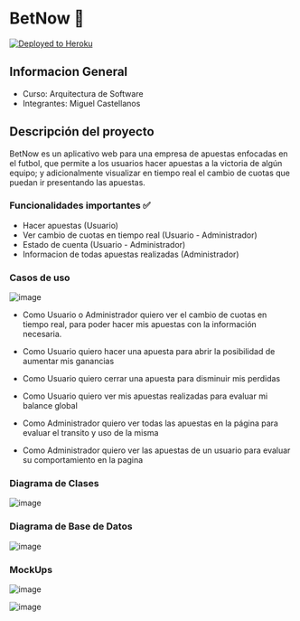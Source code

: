 # BetNow :currency_exchange:

[![Deployed to Heroku](https://www.herokucdn.com/deploy/button.png)](https://betnow.herokuapp.com/)

## Informacion General
- Curso: Arquitectura de Software
- Integrantes: Miguel Castellanos

## Descripción del proyecto 

BetNow es un aplicativo web para una empresa de apuestas enfocadas en el futbol, que permite a los usuarios hacer apuestas a la victoria de algún equipo; y adicionalmente visualizar en tiempo real el cambio de cuotas que puedan ir presentando las apuestas. 

### Funcionalidades importantes :white_check_mark:

- Hacer apuestas (Usuario)
- Ver cambio de cuotas en tiempo real (Usuario - Administrador)
- Estado de cuenta (Usuario - Administrador)
- Informacion de todas apuestas realizadas (Administrador)

### Casos de uso
![image](https://user-images.githubusercontent.com/44925834/121529653-3d0c8080-c9c2-11eb-8779-793dcb33e760.png)

- Como Usuario o Administrador quiero ver el cambio de cuotas en tiempo real, para poder hacer mis apuestas con la información necesaria.
- Como Usuario quiero hacer una apuesta para abrir la posibilidad de aumentar mis ganancias
- Como Usuario quiero cerrar una apuesta para disminuir mis perdidas
- Como Usuario quiero ver mis apuestas realizadas para evaluar mi balance global

- Como Administrador quiero ver todas las apuestas en la página para evaluar el transito y uso de la misma
- Como Administrador quiero ver las apuestas de un usuario para evaluar su comportamiento en la pagina

### Diagrama de Clases
![image](https://user-images.githubusercontent.com/44925834/121528454-1863d900-c9c1-11eb-8377-e3362b6781f9.png)

### Diagrama de Base de Datos
![image](https://user-images.githubusercontent.com/44925834/121531154-c7a1af80-c9c3-11eb-98a8-92f875722a61.png)

### MockUps

![image](https://user-images.githubusercontent.com/44925834/121554158-84513c00-c9d7-11eb-9a67-5f8510528477.png)

![image](https://user-images.githubusercontent.com/44925834/121554266-a0ed7400-c9d7-11eb-9c46-70c56473452b.png)

